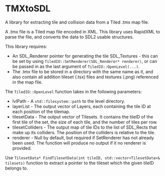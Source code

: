 # TMXtoSDL
A library for extracting tile and collision data from a Tiled .tmx map file.

A .tmx file is a Tiled map file encoded in XML. This library uses RapidXML to parse the file, and converts the data to SDL2 usable structures.

This library requires:
* An SDL_Renderer pointer for generating the tile SDL_Textures - this can be set by using `TiledIO::SetRenderer(SDL_Renderer* renderer)`, or can be passed in as the last argument of `TiledIO::OpenLevel(...)`.
* The .tmx file to be stored in a directory with the same name as it, and also contain all addition tileset (.tsx) files and textures (.png) referenced in the map file.

The `TiledIO::OpenLevel` function takes in the following parameters:
* lvlPath - A `std::filesystem::path` to the level directory.
* layerList - The output vector of Layers, each containing the tile ID at each position of the tilemap.
* tilesetData - The output vector of Tilesets. It contains the tileID of the first tile of the set, the size of each tile, and the number of tiles per row.
* tilesetColliders - The output map of tile IDs to the list of SDL_Rects that make up its colliders. The position of the colliders is relative to the tile.
* renderer - Null by default, but required if SetRenderer has not already been used. The function will produce no output if it no renderer is provided.

Use `TilesetData* FindTilesetData(int tileID, std::vector<TilesetData>& tilesets)` function to extract a pointer to the tileset which the given tileID belongs to.
